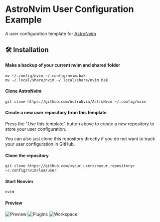 # AstroNvim User Configuration Example

A user configuration template for [AstroNvim](https://github.com/AstroNvim/AstroNvim)

## 🛠️ Installation

#### Make a backup of your current nvim and shared folder

```shell
mv ~/.config/nvim ~/.config/nvim.bak
mv ~/.local/share/nvim ~/.local/share/nvim.bak
```

#### Clone AstroNvim

```shell
git clone https://github.com/AstroNvim/AstroNvim ~/.config/nvim
```

#### Create a new user repository from this template

Press the "Use this template" button above to create a new repository to store your user configuration.

You can also just clone this repository directly if you do not want to track your user configuration in GitHub.

#### Clone the repository

```shell
git clone https://github.com/<your_user>/<your_repository> ~/.config/nvim/lua/user
```

#### Start Neovim

```shell
nvim
```

#### Preview
![Preview](https://raw.githubusercontent.com/pradana4648/nvim-config/main/nvim.png)
![Plugins](https://raw.githubusercontent.com/pradana4648/nvim-config/main/nvim%20plugins.png)
![Workspace](https://github.com/pradana4648/nvim-config/blob/6e54b3984c75287c30f64de8e172b939b5286028/nvim%20home.png)
